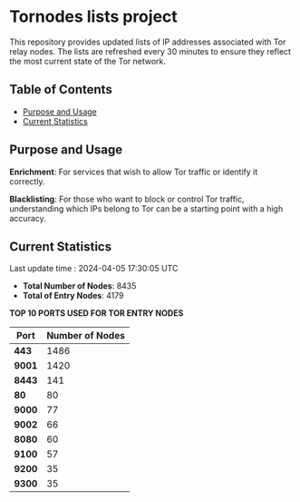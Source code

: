 # Tornodes lists project

This repository provides updated lists of IP addresses associated with Tor relay nodes. The lists are refreshed every 30 minutes to ensure they reflect the most current state of the Tor network.

## Table of Contents

- [Purpose and Usage](#purpose-and-usage)
- [Current Statistics](#current-statistics)


## Purpose and Usage

**Enrichment**: For services that wish to allow Tor traffic or identify it correctly.

**Blacklisting**: For those who want to block or control Tor traffic, understanding which IPs belong to Tor can be a starting point with a high accuracy.

## Current Statistics

Last update time : 2024-04-05 17:30:05 UTC

- **Total Number of Nodes**: 8435
- **Total of Entry Nodes**: 4179

**TOP 10 PORTS USED FOR TOR ENTRY NODES**

| **Port** | **Number of Nodes** |
|------|-----------------|
| **443**   | 1486  |
| **9001**   | 1420  |
| **8443**   | 141  |
| **80**   | 80  |
| **9000**   | 77  |
| **9002**   | 66  |
| **8080**   | 60  |
| **9100**   | 57  |
| **9200**   | 35  |
| **9300**   | 35  |

